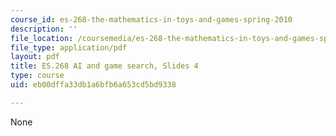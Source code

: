 ```yaml
---
course_id: es-268-the-mathematics-in-toys-and-games-spring-2010
description: ''
file_location: /coursemedia/es-268-the-mathematics-in-toys-and-games-spring-2010/eb00dffa33db1a6bfb6a653cd5bd9338_MITES_268S10_ses4_slides2.pdf
file_type: application/pdf
layout: pdf
title: ES.268 AI and game search, Slides 4
type: course
uid: eb00dffa33db1a6bfb6a653cd5bd9338

---
```

None